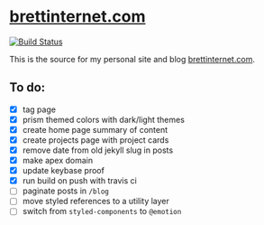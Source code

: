 # [brettinternet.com](https://brettinternet.com)

[![Build Status](https://travis-ci.org/brettinternet/brettinternet.github.io.svg?branch=source)](https://travis-ci.org/brettinternet/brettinternet.github.io)

This is the source for my personal site and blog [brettinternet.com](https://brettinternet.com).

## To do:

- [x] tag page
- [x] prism themed colors with dark/light themes
- [x] create home page summary of content
- [x] create projects page with project cards
- [x] remove date from old jekyll slug in posts
- [x] make apex domain
- [x] update keybase proof
- [x] run build on push with travis ci
- [ ] paginate posts in `/blog`
- [ ] move styled references to a utility layer
- [ ] switch from `styled-components` to `@emotion`
